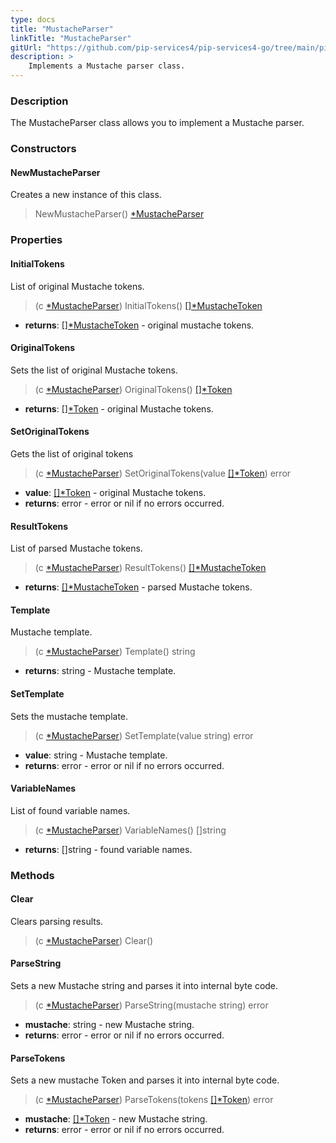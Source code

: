 ```yaml
---
type: docs
title: "MustacheParser"
linkTitle: "MustacheParser"
gitUrl: "https://github.com/pip-services4/pip-services4-go/tree/main/pip-services4-expressions-go"
description: > 
    Implements a Mustache parser class.
---
```


### Description

The MustacheParser class allows you to implement a Mustache parser.


### Constructors

#### NewMustacheParser
Creates a new instance of this class.

> NewMustacheParser() [*MustacheParser]()

### Properties

#### InitialTokens
List of original Mustache tokens.

> (c [*MustacheParser]()) InitialTokens() [[]*MustacheToken](../mustache_token)

- **returns**: [[]*MustacheToken](../mustache_token) - original mustache tokens.

#### OriginalTokens
Sets the list of original Mustache tokens.

> (c [*MustacheParser]()) OriginalTokens() [[]*Token](../../../tokenizers/token)

- **returns**: [[]*Token](../../../tokenizers/token) - original Mustache tokens.

#### SetOriginalTokens
Gets the list of original tokens
> (c [*MustacheParser]()) SetOriginalTokens(value [[]*Token](../../../tokenizers/token)) error

- **value**: [[]*Token](../../../tokenizers/token) - original Mustache tokens.
- **returns**: error - error or nil if no errors occurred.

#### ResultTokens
List of parsed Mustache tokens.

> (c [*MustacheParser]()) ResultTokens() [[]*MustacheToken](../mustache_token)

- **returns**: [[]*MustacheToken](../mustache_token) - parsed Mustache tokens.

#### Template
Mustache template.

> (c [*MustacheParser]()) Template() string

- **returns**: string - Mustache template.

#### SetTemplate
Sets the mustache template.

> (c [*MustacheParser]()) SetTemplate(value string) error

- **value**: string - Mustache template.
- **returns**: error - error or nil if no errors occurred.


#### VariableNames
List of found variable names.

> (c [*MustacheParser]()) VariableNames() []string

- **returns**: []string - found variable names.

### Methods

#### Clear
Clears parsing results.

> (c [*MustacheParser]()) Clear()

#### ParseString
Sets a new Mustache string and parses it into internal byte code.

> (c [*MustacheParser]()) ParseString(mustache string) error

- **mustache**: string - new Mustache string.
- **returns**: error - error or nil if no errors occurred.

#### ParseTokens
Sets a new mustache Token and parses it into internal byte code.

> (c [*MustacheParser]()) ParseTokens(tokens [[]*Token](../../../tokenizers/token)) error

- **mustache**: [[]*Token](../../../tokenizers/token) - new Mustache string.
- **returns**: error - error or nil if no errors occurred.

